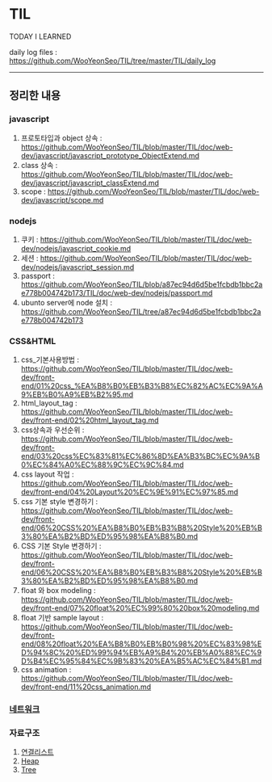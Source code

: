 # TIL
TODAY I LEARNED

daily log files : https://github.com/WooYeonSeo/TIL/tree/master/TIL/daily_log

---
## 정리한 내용
### javascript 
1. 프로토타입과 object 상속 : https://github.com/WooYeonSeo/TIL/blob/master/TIL/doc/web-dev/javascript/javascript_prototype_ObjectExtend.md
2. class 상속 : https://github.com/WooYeonSeo/TIL/blob/master/TIL/doc/web-dev/javascript/javascript_classExtend.md
3. scope : https://github.com/WooYeonSeo/TIL/blob/master/TIL/doc/web-dev/javascript/scope.md
### nodejs
1. 쿠키 : https://github.com/WooYeonSeo/TIL/blob/master/TIL/doc/web-dev/nodejs/javascript_cookie.md 
2. 세션 : https://github.com/WooYeonSeo/TIL/blob/master/TIL/doc/web-dev/nodejs/javascript_session.md
3. passport : https://github.com/WooYeonSeo/TIL/blob/a87ec94d6d5be1fcbdb1bbc2ae778b004742b173/TIL/doc/web-dev/nodejs/passport.md
4. ubunto server에 node 설치 : https://github.com/WooYeonSeo/TIL/tree/a87ec94d6d5be1fcbdb1bbc2ae778b004742b173

### CSS&HTML
1. css_기본사용방법 : https://github.com/WooYeonSeo/TIL/blob/master/TIL/doc/web-dev/front-end/01%20css_%EA%B8%B0%EB%B3%B8%EC%82%AC%EC%9A%A9%EB%B0%A9%EB%B2%95.md
2. html_layout_tag : https://github.com/WooYeonSeo/TIL/blob/master/TIL/doc/web-dev/front-end/02%20html_layout_tag.md
3. css상속과 우선순위 : https://github.com/WooYeonSeo/TIL/blob/master/TIL/doc/web-dev/front-end/03%20css%EC%83%81%EC%86%8D%EA%B3%BC%EC%9A%B0%EC%84%A0%EC%88%9C%EC%9C%84.md 
4. css layout 작업 : https://github.com/WooYeonSeo/TIL/blob/master/TIL/doc/web-dev/front-end/04%20Layout%20%EC%9E%91%EC%97%85.md 
5. css 기본 style 변경하기 : https://github.com/WooYeonSeo/TIL/blob/master/TIL/doc/web-dev/front-end/06%20CSS%20%EA%B8%B0%EB%B3%B8%20Style%20%EB%B3%80%EA%B2%BD%ED%95%98%EA%B8%B0.md 
6. CSS 기본 Style 변경하기 : https://github.com/WooYeonSeo/TIL/blob/master/TIL/doc/web-dev/front-end/06%20CSS%20%EA%B8%B0%EB%B3%B8%20Style%20%EB%B3%80%EA%B2%BD%ED%95%98%EA%B8%B0.md 
7. float 와 box modeling : https://github.com/WooYeonSeo/TIL/blob/master/TIL/doc/web-dev/front-end/07%20float%20%EC%99%80%20box%20modeling.md 
8. float 기반 sample layout : https://github.com/WooYeonSeo/TIL/blob/master/TIL/doc/web-dev/front-end/08%20float%20%EA%B8%B0%EB%B0%98%20%EC%83%98%ED%94%8C%20%ED%99%94%EB%A9%B4%20%EB%A0%88%EC%9D%B4%EC%95%84%EC%9B%83%20%EA%B5%AC%EC%84%B1.md 
9. css animation : https://github.com/WooYeonSeo/TIL/blob/master/TIL/doc/web-dev/front-end/11%20css_animation.md

### [네트워크](https://github.com/WooYeonSeo/TIL/tree/master/TIL/doc/Network)

### 자료구조
1. [연결리스트](https://github.com/WooYeonSeo/TIL/blob/master/TIL/doc/algo/data-structure/LinkedList.md)
2. [Heap](https://github.com/WooYeonSeo/TIL/blob/master/TIL/doc/algo/data-structure/Heap.md)
3. [Tree](https://github.com/WooYeonSeo/TIL/blob/master/TIL/doc/algo/data-structure/tree.md)

